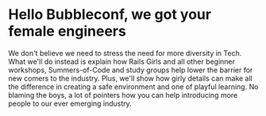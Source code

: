 Hello Bubbleconf, we got your female engineers
===============
We don't believe we need to stress the need for more diversity in Tech. What we'll do instead is explain how Rails Girls and all other beginner workshops, Summers-of-Code and study groups help lower the barrier for new comers to the industry. Plus, we'll show how girly details can make all the difference in creating a safe environment and one of playful learning. No blaming the boys, a lot of pointers how you can help introducing more people to our ever emerging industry.
